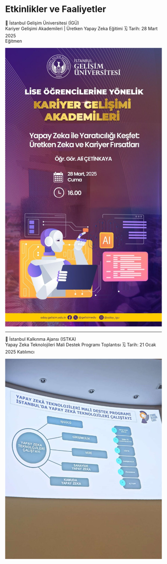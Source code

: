 # Etkinlikler ve Faaliyetler

📢 İstanbul Gelişim Üniversitesi (İGÜ)    
Kariyer Gelişimi Akademileri | Üretken Yapay Zeka Eğitimi 
🗓️ Tarih: 28 Mart 2025    
Eğitmen

![alternatif metin](https://github.com/acetinkaya/etkinliklervefaaliyetler/blob/main/iguliseyz.jpeg)

---

📢 İstanbul Kalkınma Ajansı (ISTKA)    
Yapay Zeka Teknolojileri Mali Destek Programı Toplantısı 
🗓️ Tarih: 21 Ocak 2025 
Katılımcı

![alternatif metin](https://github.com/acetinkaya/etkinliklervefaaliyetler/blob/main/YZ_calistay%C4%B1.jpg)
